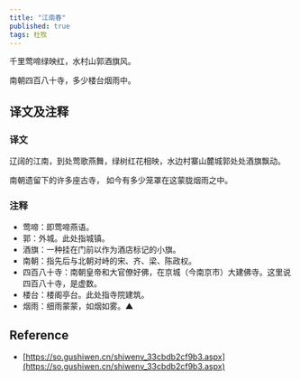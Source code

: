 ```yaml
---
title: "江南春"
published: true
tags: 杜牧
---
```


千里莺啼绿映红，水村山郭酒旗风。

南朝四百八十寺，多少楼台烟雨中。

## 译文及注释

### 译文

辽阔的江南，到处莺歌燕舞，绿树红花相映，水边村寨山麓城郭处处酒旗飘动。

南朝遗留下的许多座古寺， 如今有多少笼罩在这蒙胧烟雨之中。

### 注释

- 莺啼：即莺啼燕语。
- 郭：外城。此处指城镇。
- 酒旗：一种挂在门前以作为酒店标记的小旗。
- 南朝：指先后与北朝对峙的宋、齐、梁、陈政权。
- 四百八十寺：南朝皇帝和大官僚好佛，在京城（今南京市）大建佛寺。这里说四百八十寺，是虚数。
- 楼台：楼阁亭台。此处指寺院建筑。
- 烟雨：细雨蒙蒙，如烟如雾。▲

## Reference

- [https://so.gushiwen.cn/shiwenv_33cbdb2cf9b3.aspx](https://so.gushiwen.cn/shiwenv_33cbdb2cf9b3.aspx)